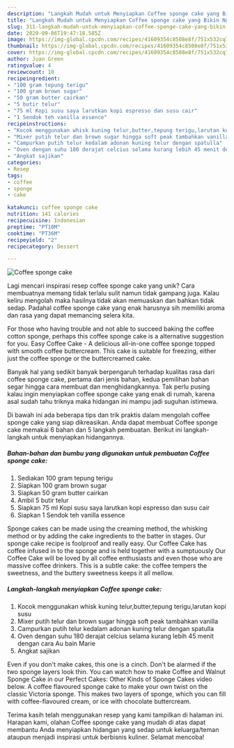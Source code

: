 ```yaml
---
description: "Langkah Mudah untuk Menyiapkan Coffee sponge cake yang Bikin Ngiler"
title: "Langkah Mudah untuk Menyiapkan Coffee sponge cake yang Bikin Ngiler"
slug: 311-langkah-mudah-untuk-menyiapkan-coffee-sponge-cake-yang-bikin-ngiler
date: 2020-09-06T19:47:18.585Z
image: https://img-global.cpcdn.com/recipes/41609354c8508e8f/751x532cq70/coffee-sponge-cake-foto-resep-utama.jpg
thumbnail: https://img-global.cpcdn.com/recipes/41609354c8508e8f/751x532cq70/coffee-sponge-cake-foto-resep-utama.jpg
cover: https://img-global.cpcdn.com/recipes/41609354c8508e8f/751x532cq70/coffee-sponge-cake-foto-resep-utama.jpg
author: Juan Green
ratingvalue: 4
reviewcount: 10
recipeingredient:
- "100 gram tepung terigu"
- "100 gram brown sugar"
- "50 gram butter cairkan"
- "5 butir telur"
- "75 ml Kopi susu saya larutkan kopi espresso dan susu cair"
- "1 Sendok teh vanilla essence"
recipeinstructions:
- "Kocok menggunakan whisk kuning telur,butter,tepung terigu,larutan kopi susu"
- "Mixer putih telur dan brown sugar hingga soft peak tambahkan vanilla"
- "Campurkan putih telur kedalam adonan kuning telur dengan spatulla"
- "Oven dengan suhu 180 derajat celcius selama kurang lebih 45 menit dengan cara Au bain Marie"
- "Angkat sajikan"
categories:
- Resep
tags:
- coffee
- sponge
- cake

katakunci: coffee sponge cake 
nutrition: 141 calories
recipecuisine: Indonesian
preptime: "PT10M"
cooktime: "PT36M"
recipeyield: "2"
recipecategory: Dessert

---
```



![Coffee sponge cake](https://img-global.cpcdn.com/recipes/41609354c8508e8f/751x532cq70/coffee-sponge-cake-foto-resep-utama.jpg)

Lagi mencari inspirasi resep coffee sponge cake yang unik? Cara membuatnya memang tidak terlalu sulit namun tidak gampang juga. Kalau keliru mengolah maka hasilnya tidak akan memuaskan dan bahkan tidak sedap. Padahal coffee sponge cake yang enak harusnya sih memiliki aroma dan rasa yang dapat memancing selera kita.

For those who having trouble and not able to succeed baking the coffee cotton sponge, perhaps this coffee sponge cake is a alternative suggestion for you. Easy Coffee Cake - A delicious all-in-one coffee sponge topped with smooth coffee buttercream. This cake is suitable for freezing, either just the coffee sponge or the buttercreamed cake.

Banyak hal yang sedikit banyak berpengaruh terhadap kualitas rasa dari coffee sponge cake, pertama dari jenis bahan, kedua pemilihan bahan segar hingga cara membuat dan menghidangkannya. Tak perlu pusing kalau ingin menyiapkan coffee sponge cake yang enak di rumah, karena asal sudah tahu triknya maka hidangan ini mampu jadi suguhan istimewa.


Di bawah ini ada beberapa tips dan trik praktis dalam mengolah coffee sponge cake yang siap dikreasikan. Anda dapat membuat Coffee sponge cake memakai 6 bahan dan 5 langkah pembuatan. Berikut ini langkah-langkah untuk menyiapkan hidangannya.

<!--inarticleads1-->

##### Bahan-bahan dan bumbu yang digunakan untuk pembuatan Coffee sponge cake:

1. Sediakan 100 gram tepung terigu
1. Siapkan 100 gram brown sugar
1. Siapkan 50 gram butter cairkan
1. Ambil 5 butir telur
1. Siapkan 75 ml Kopi susu saya larutkan kopi espresso dan susu cair
1. Siapkan 1 Sendok teh vanilla essence


Sponge cakes can be made using the creaming method, the whisking method or by adding the cake ingredients to the batter in stages. Our sponge cake recipe is foolproof and really easy. Our Coffee Cake has coffee infused in to the sponge and is held together with a sumptuously Our Coffee Cake will be loved by all coffee enthusiasts and even those who are massive coffee drinkers. This is a subtle cake: the coffee tempers the sweetness, and the buttery sweetness keeps it all mellow. 

<!--inarticleads2-->

##### Langkah-langkah menyiapkan Coffee sponge cake:

1. Kocok menggunakan whisk kuning telur,butter,tepung terigu,larutan kopi susu
1. Mixer putih telur dan brown sugar hingga soft peak tambahkan vanilla
1. Campurkan putih telur kedalam adonan kuning telur dengan spatulla
1. Oven dengan suhu 180 derajat celcius selama kurang lebih 45 menit dengan cara Au bain Marie
1. Angkat sajikan


Even if you don&#39;t make cakes, this one is a cinch. Don&#39;t be alarmed if the two sponge layers look thin. You can watch how to make Coffee and Walnut Sponge Cake in our Perfect Cakes: Other Kinds of Sponge Cakes video below. A coffee flavoured sponge cake to make your own twist on the classic Victoria sponge. This makes two layers of sponge, which you can fill with coffee-flavoured cream, or ice with chocolate buttercream. 

Terima kasih telah menggunakan resep yang kami tampilkan di halaman ini. Harapan kami, olahan Coffee sponge cake yang mudah di atas dapat membantu Anda menyiapkan hidangan yang sedap untuk keluarga/teman ataupun menjadi inspirasi untuk berbisnis kuliner. Selamat mencoba!
